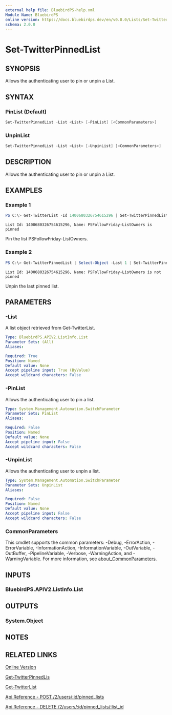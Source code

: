 ```yaml
---
external help file: BluebirdPS-help.xml
Module Name: BluebirdPS
online version: https://docs.bluebirdps.dev/en/v0.8.0/Lists/Set-TwitterPinnedList
schema: 2.0.0
---
```


# Set-TwitterPinnedList

## SYNOPSIS

Allows the authenticating user to pin or unpin a List.

## SYNTAX

### PinList (Default)

```powershell
Set-TwitterPinnedList -List <List> [-PinList] [<CommonParameters>]
```

### UnpinList

```powershell
Set-TwitterPinnedList -List <List> [-UnpinList] [<CommonParameters>]
```

## DESCRIPTION

Allows the authenticating user to pin or unpin a List.

## EXAMPLES

### Example 1

```powershell
PS C:\> Get-TwitterList -Id 1400680326754615296 | Set-TwitterPinnedList
```

```text
List Id: 1400680326754615296, Name: PSFollowFriday-ListOwners is pinned
```

Pin the list PSFollowFriday-ListOwners.

### Example 2

```powershell
PS C:\> Get-TwitterPinnedList | Select-Object -Last 1 | Set-TwitterPinnedList -UnpinList
```

```text
List Id: 1400680326754615296, Name: PSFollowFriday-ListOwners is not pinned
```

Unpin the last pinned list.

## PARAMETERS

### -List

A list object retrieved from Get-TwitterList.

```yaml
Type: BluebirdPS.APIV2.ListInfo.List
Parameter Sets: (All)
Aliases:

Required: True
Position: Named
Default value: None
Accept pipeline input: True (ByValue)
Accept wildcard characters: False
```

### -PinList

Allows the authenticating user to pin a list.

```yaml
Type: System.Management.Automation.SwitchParameter
Parameter Sets: PinList
Aliases:

Required: False
Position: Named
Default value: None
Accept pipeline input: False
Accept wildcard characters: False
```

### -UnpinList

Allows the authenticating user to unpin a list.

```yaml
Type: System.Management.Automation.SwitchParameter
Parameter Sets: UnpinList
Aliases:

Required: False
Position: Named
Default value: None
Accept pipeline input: False
Accept wildcard characters: False
```

### CommonParameters

This cmdlet supports the common parameters: -Debug, -ErrorAction, -ErrorVariable, -InformationAction, -InformationVariable, -OutVariable, -OutBuffer, -PipelineVariable, -Verbose, -WarningAction, and -WarningVariable. For more information, see [about_CommonParameters](http://go.microsoft.com/fwlink/?LinkID=113216).

## INPUTS

### BluebirdPS.APIV2.ListInfo.List

## OUTPUTS

### System.Object

## NOTES

## RELATED LINKS

[Online Version](https://docs.bluebirdps.dev/en/v0.8.0/Lists/Set-TwitterPinnedList)

[Get-TwitterPinnedLis](https://docs.bluebirdps.dev/en/v0.8.0/Lists/Get-TwitterPinnedList)

[Get-TwitterList](https://docs.bluebirdps.dev/en/v0.8.0/Lists/Get-TwitterList)

[Api Reference - POST /2/users/:id/pinned_lists](https://developer.twitter.com/en/docs/twitter-api/lists/pinned-lists/api-reference/post-users-id-pinned-lists)

[Api Reference - DELETE /2/users/:id/pinned_lists/:list_id](https://developer.twitter.com/en/docs/twitter-api/lists/pinned-lists/api-reference/delete-users-id-pinned-lists-list_id)
